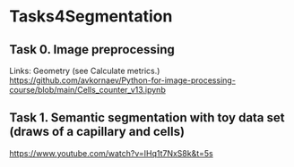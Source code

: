 # Tasks4Segmentation

## Task 0. Image preprocessing
Links:
Geometry (see Calculate metrics.) https://github.com/avkornaev/Python-for-image-processing-course/blob/main/Cells_counter_v13.ipynb
## Task 1. Semantic segmentation with toy data set (draws of a capillary and cells)

https://www.youtube.com/watch?v=IHq1t7NxS8k&t=5s
